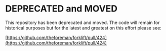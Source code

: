 # DEPRECATED and MOVED

This repository has been deprecated and moved. The code will remain for historical purposes but for the latest and greatest on this effort please see:

[https://github.com/theforeman/forklift/pull/424](https://github.com/theforeman/forklift/pull/424)
